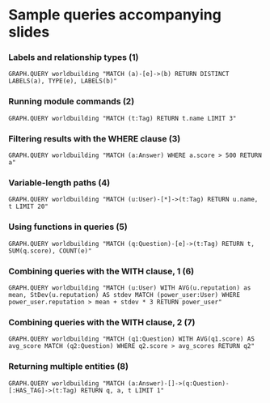 # Sample queries accompanying slides

### Labels and relationship types (1)
`GRAPH.QUERY worldbuilding "MATCH (a)-[e]->(b) RETURN DISTINCT LABELS(a), TYPE(e), LABELS(b)"`

### Running module commands (2)
`GRAPH.QUERY worldbuilding "MATCH (t:Tag) RETURN t.name LIMIT 3"`

### Filtering results with the WHERE clause (3)
`GRAPH.QUERY worldbuilding "MATCH (a:Answer) WHERE a.score > 500 RETURN a"`

### Variable-length paths (4)
`GRAPH.QUERY worldbuilding "MATCH (u:User)-[*]->(t:Tag) RETURN u.name, t LIMIT 20"`

### Using functions in queries (5)
`GRAPH.QUERY worldbuilding "MATCH (q:Question)-[e]->(t:Tag) RETURN t, SUM(q.score), COUNT(e)"`

### Combining queries with the WITH clause, 1 (6)
`GRAPH.QUERY worldbuilding "MATCH (u:User) WITH AVG(u.reputation) as mean, StDev(u.reputation) AS stdev MATCH (power_user:User) WHERE power_user.reputation > mean + stdev * 3 RETURN power_user"`

### Combining queries with the WITH clause, 2 (7)
`GRAPH.QUERY worldbuilding "MATCH (q1:Question) WITH AVG(q1.score) AS avg_score MATCH (q2:Question) WHERE q2.score > avg_scores RETURN q2"`

### Returning multiple entities (8)
`GRAPH.QUERY worldbuilding "MATCH (a:Answer)-[]->(q:Question)-[:HAS_TAG]->(t:Tag) RETURN q, a, t LIMIT 1"`
